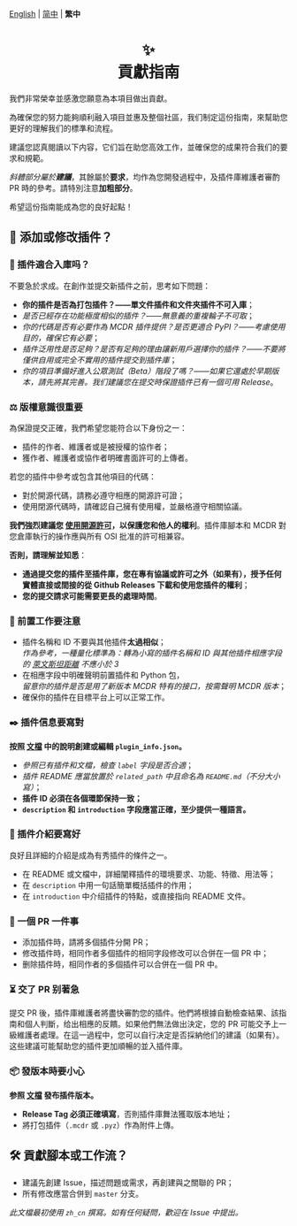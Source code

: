 [English](CONTRIBUTING.md) | [简中](CONTRIBUTING_zh_cn.md) | **繁中**

<div align="center">
<h1>✨<br/>貢獻指南</h1>
</div>

我們非常榮幸並感激您願意為本項目做出貢獻。

為確保您的努力能夠順利融入項目並惠及整個社區，我们制定這份指南，來幫助您更好的理解我们的標準和流程。

建議您認真閱讀以下内容，它们旨在助您高效工作，並確保您的成果符合我们的要求和規範。

_斜體部分屬於**建議**_，其餘屬於**要求**，均作為您開發過程中，及插件庫維護者審酌 PR 時的參考。請特別注意**加粗部分**。

希望這份指南能成為您的良好起點！

## 🔧 添加或修改插件？

### 🤔 插件適合入庫吗？

不要急於求成。在創作並提交新插件之前，思考如下問題：

- **你的插件是否為打包插件？——單文件插件和文件夾插件不可入庫**；
- _是否已經存在功能極度相似的插件？——無意義的重複輪子不可取_；
- _你的代碼是否有必要作為 MCDR 插件提供？是否更適合 PyPI？——考慮使用目的，確保它有必要_；
- _插件泛用性是否足夠？是否有足夠的理由讓新用戶選擇你的插件？——不要將僅供自用或完全不實用的插件提交到插件庫_；
- _你的項目準備好進入公眾測試（Beta）階段了嗎？——如果它還處於早期版本，請先將其完善。我们建議您在提交時保證插件已有一個可用 Release_。

### ⚖️ 版權意識很重要

為保證提交正確，我們希望您能符合以下身份之一：
- 插件的作者、維護者或是被授權的協作者；
- 獲作者、維護者或協作者明確書面許可的上傳者。

若您的插件中參考或包含其他項目的代碼：
- 對於開源代碼，請務必遵守相應的開源許可證；
- 使用閉源代碼時，請確認自己擁有使用權，並嚴格遵守相關協議。

**我們強烈建議您 [使用開源許可](https://docs.github.com/zh/communities/setting-up-your-project-for-healthy-contributions/adding-a-license-to-a-repository)，以保護您和他人的權利**。插件庫腳本和 MCDR 對您倉庫執行的操作應與所有 OSI 批准的許可相兼容。

**否則，請理解並知悉**：
- **通過提交您的插件至插件庫，您在專有協議或許可之外（如果有），授予任何實體直接或間接的從 Github Releases 下載和使用您插件的權利**；
- **您的提交請求可能需要更長的處理時間**。

### 🌟 前置工作要注意

- 插件名稱和 ID 不要與其他插件**太過相似**；  
  _作為參考，一種量化標準為：轉為小寫的插件名稱和 ID 與其他插件相應字段的 [萊文斯坦距離](https://zh.wikipedia.org/wiki/%E8%90%8A%E6%96%87%E6%96%AF%E5%9D%A6%E8%B7%9D%E9%9B%A2) 不應小於 3_
- 在相應字段中明確聲明前置插件和 Python 包，  
  _留意你的插件是否是用了新版本 MCDR 特有的接口，按需聲明 MCDR 版本_；
- 確保你的插件在目標平台上可以正常工作。

### ✒️ 插件信息要寫對

**按照 [文檔](https://docs.mcdreforged.com/zh-cn/latest/plugin_dev/plugin_catalogue.html) 中的說明創建或編輯 `plugin_info.json`。**

- _參照已有插件和文檔，檢查 `label` 字段是否合適_；
- _插件 README 應當放置於 `related_path` 中且命名為 `README.md`（不分大小寫）_；
- **插件 ID 必須在各個環節保持一致；**
- **`description` 和 `introduction` 字段應當正確，至少提供一種語言。**

### 📢 插件介紹要寫好

良好且詳細的介紹是成為有秀插件的條件之一。

- 在 README 或文檔中，詳細闡釋插件的環境要求、功能、特徵、用法等；
- 在 `description` 中用一句話簡單概括插件的作用；
- 在 `introduction` 中介绍插件的特點，或直接指向 README 文件。

### 🔂 一個 PR 一件事

- 添加插件時，請將多個插件分開 PR；
- 修改插件時，相同作者多個插件的相同字段修改可以合併在一個 PR 中；
- 删除插件時，相同作者的多個插件可以合併在一個 PR 中。

### ⏳ 交了 PR 别著急

提交 PR 後，插件庫維護者將盡快審酌您的插件。他們將根據自動檢查結果、該指南和個人判斷，给出相應的反饋。如果他們無法做出決定，您的 PR 可能交予上一級維護者處理。在這一過程中，您可以自行决定是否採納他们的建議（如果有）。这些建議可能幫助您的插件更加順暢的並入插件庫。

### 📦 發版本時要小心

**参照 [文檔](https://docs.mcdreforged.com/zh-cn/latest/plugin_dev/plugin_catalogue.html#release) 發布插件版本。**

- **Release Tag 必須正確填寫**，否則插件庫舞法獲取版本地址；
- 將打包插件（`.mcdr` 或 `.pyz`）作為附件上傳。

## 🛠️ 貢獻腳本或工作流？

- 建議先創建 Issue，描述問題或需求，再創建與之關聯的 PR；
- 所有修改應當合併到 `master` 分支。

_此文檔最初使用 `zh_cn` 撰寫。如有任何疑問，歡迎在 Issue 中提出。_

